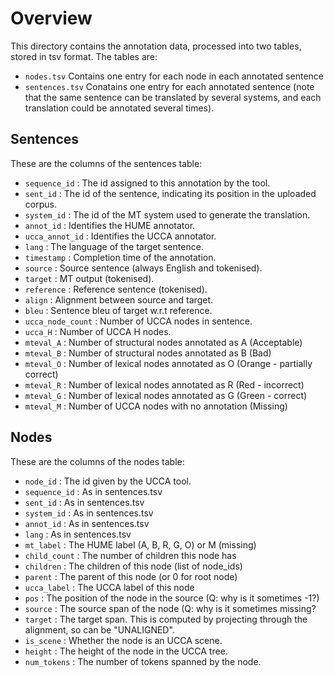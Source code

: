# Overview

This directory contains the annotation data, processed into two tables, stored in tsv format. The tables are:
* `nodes.tsv` Contains one entry for each node in each annotated sentence
* `sentences.tsv` Conatains one entry for each annotated sentence (note that the same sentence can be translated by several systems, and each translation could be annotated several times).

## Sentences
These are the columns of the sentences table:

* `sequence_id`     : The id assigned to this annotation by the tool.
* `sent_id`         : The id of the sentence, indicating its position in the uploaded corpus.
* `system_id`       : The id of the MT system used to generate the  translation.
* `annot_id`        : Identifies the HUME annotator.
* `ucca_annot_id`   : Identifies the UCCA annotator.  
* `lang`            : The language of the target sentence.
* `timestamp`       : Completion time of the annotation.
* `source`          : Source sentence (always English and tokenised).
* `target`          : MT output (tokenised).
* `reference`       : Reference sentence (tokenised).
* `align`           : Alignment between source and target.
* `bleu`            : Sentence bleu of target w.r.t reference.
* `ucca_node_count` : Number of UCCA nodes in sentence.
* `ucca_H`          : Number of UCCA H nodes.
* `mteval_A`        : Number of structural nodes annotated as A (Acceptable)
* `mteval_B`        : Number of structural nodes annotated as B (Bad)
* `mteval_O`        : Number of lexical nodes annotated as O (Orange - partially correct)
* `mteval_R`        : Number of lexical nodes annotated as R (Red - incorrect)
* `mteval_G`        : Number of lexical nodes annotated as G (Green - correct)
* `mteval_M`        : Number of UCCA nodes with no annotation (Missing)

## Nodes
These are the columns of the nodes table:

* `node_id`       : The id given by the UCCA tool.
* `sequence_id`   : As in sentences.tsv
* `sent_id`       : As in sentences.tsv
* `system_id`     : As in sentences.tsv
* `annot_id`      : As in sentences.tsv
* `lang`          : As in sentences.tsv
* `mt_label`      : The HUME label (A, B, R, G, O) or M (missing)
* `child_count`   : The number of children this node has
* `children`      : The children of this node (list of node_ids)
* `parent`        : The parent of this node (or 0 for root node)
* `ucca_label`    : The UCCA label of this node
* `pos`           : The position of the node in the source (Q: why is it sometimes -1?)
* `source`        : The source span of the node (Q: why is it sometimes missing?
* `target`        : The target span. This is computed by projecting through the alignment, so can be "UNALIGNED".
* `is_scene`      : Whether the node is an UCCA scene.
* `height`        : The height of the node in the UCCA tree.
* `num_tokens`    : The number of tokens spanned by the node.
